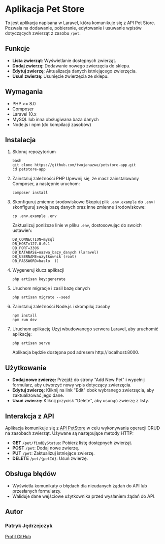 # Aplikacja Pet Store

To jest aplikacja napisana w Laravel, która komunikuje się z API Pet Store. Pozwala na dodawanie, pobieranie, edytowanie i usuwanie wpisów dotyczących zwierząt z zasobu `/pet`.

## Funkcje

- **Lista zwierząt**: Wyświetlanie dostępnych zwierząt.
- **Dodaj zwierzę**: Dodawanie nowego zwierzęcia do sklepu.
- **Edytuj zwierzę**: Aktualizacja danych istniejącego zwierzęcia.
- **Usuń zwierzę**: Usunięcie zwierzęcia ze sklepu.

## Wymagania

- PHP >= 8.0
- Composer
- Laravel 10.x
- MySQL lub inna obsługiwana baza danych
- Node.js i npm (do kompilacji zasobów)

## Instalacja

1. Sklonuj repozytorium

   ```
   bash
   git clone https://github.com/twojanazwa/petstore-app.git
   cd petstore-app
   ```
2. Zainstaluj zależności PHP
   Upewnij się, że masz zainstalowany Composer, a następnie uruchom:
   ```
   composer install
   ```
3. Skonfiguruj zmienne środowiskowe
   Skopiuj plik `.env.example` do `.env` i skonfiguruj swoją bazę danych oraz inne zmienne środowiskowe:
   ```
   cp .env.example .env
   ```
   Zaktualizuj poniższe linie w pliku `.env`, dostosowując do swoich ustawień:
   ```
   DB_CONNECTION=mysql
   DB_HOST=127.0.0.1
   DB_PORT=3306
   DB_DATABASE=nazwa_bazy_danych (laravel)
   DB_USERNAME=uzytkownik (root)
   DB_PASSWORD=haslo  ()
   ```
4. Wygeneruj klucz aplikacji
   ```
   php artisan key:generate
   ```
5. Uruchom migracje i zasil bazę danych
   ```
   php artisan migrate --seed
   ```
6. Zainstaluj zależności Node.js i skompiluj zasoby
   ```
   npm install
   npm run dev
   ```
7. Uruchom aplikację
   Użyj wbudowanego serwera Laravel, aby uruchomić aplikację:
   ```
   php artisan serve
   ```
   Aplikacja będzie dostępna pod adresem http://localhost:8000.
   
## Użytkowanie
- **Dodaj nowe zwierzę:** Przejdź do strony "Add New Pet" i wypełnij formularz, aby utworzyć nowy wpis dotyczący zwierzęcia.
- **Edytuj zwierzę:** Kliknij na link "Edit" obok wybranego zwierzęcia, aby zaktualizować jego dane.
- **Usuń zwierzę:** Kliknij przycisk "Delete", aby usunąć zwierzę z listy.

## Interakcja z API
Aplikacja komunikuje się z [API PetStore](https://petstore.swagger.io/) w celu wykonywania operacji CRUD na zasobach zwierząt. Używane są następujące metody HTTP:
- **GET** `/pet/findByStatus`: Pobierz listę dostępnych zwierząt.
- **POST** `/pet`: Dodaj nowe zwierzę.
- **PUT** `/pet`: Zaktualizuj istniejące zwierzę.
- **DELETE** `/pet/{petId}`: Usuń zwierzę.

## Obsługa błędów
- Wyświetla komunikaty o błędach dla nieudanych żądań do API lub przesłanych formularzy.
- Waliduje dane wejściowe użytkownika przed wysłaniem żądań do API.

## Autor
### Patryk Jędrzejczyk
[Profil GitHub](https://github.com/P3CZRI6/)
